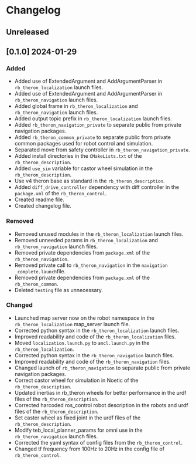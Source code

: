 # Changelog

## Unreleased

## [0.1.0] 2024-01-29

### Added
- Added use of ExtendedArgument and AddArgumentParser in `rb_theron_localization` launch files.
- Added use of ExtendedArgument and AddArgumentParser in `rb_theron_navigation` launch files.
- Added global frame in `rb_theron_localization` and `rb_theron_navigation` launch files.
- Added output topic prefix in `rb_theron_localization` launch files.
- Added `rb_theron_navigation_private` to separate public from private navigation packages.
- Added `rb_theron_common_private` to separate public from private common packages used for robot control and simulation.
- Separated move from safety controller in `rb_theron_navigation_private`.
- Added install directories in the `CMakeLists.txt` of the `rb_theron_description`.
- Added `use_sim` variable for castor wheel simulation in the `rb_theron_description`.
- Use v4 theron base as standard in the `rb_theron_description`.
- Added `diff_drive_controller` dependency with diff controller in the `package.xml` of the `rb_theron_control`.
- Created readme file.
- Created changelog file.

### Removed
- Removed unused modules in the `rb_theron_localization` launch files.
- Removed unneeded params in `rb_theron_localization` and `rb_theron_navigation` launch files.
- Removed private dependencies from `package.xml` of the `rb_theron_navigation`.
- Removed private call to `rb_theron_navigation` in the `navigation _complete.launch`file.
- Removed private dependencies from `package.xml` of the `rb_theron_common`.
- Deleted `testing` file as unnecessary.

### Changed
- Launched map server now on the robot namespace in the `rb_theron_localization` map_server launch file.
- Corrected python syntax in the `rb_theron_localization` launch files.
- Improved readability and code of the `rb_theron_localization` files.
- Moved `localization.launch.py` to `amcl.launch.py` in the `rb_theron_localization`.
- Corrected python syntax in the `rb_theron_navigation` launch files.
- Improved readability and code of the `rb_theron_navigation` files.
- Changed launch of `rb_theron_navigation` to separate public from private navigation packages.
- Correct castor wheel for simulation in Noetic of the `rb_theron_description`.
- Updated inertias in rb_theron wheels for better performance in the urdf files of the `rb_theron_description`.
- Corrected harcoded ros_control robot description in the robots and urdf files of the `rb_theron_description`.
- Set caster wheel as fixed joint in the urdf files of the `rb_theron_description`.
- Modify teb_local_planner_params for omni use in the `rb_theron_navigation` launch files.
- Corrected the yaml syntax of config files from the `rb_theron_control`.
- Changed tf frequency from 100Hz to 20Hz in the config file of `rb_theron_control`.




